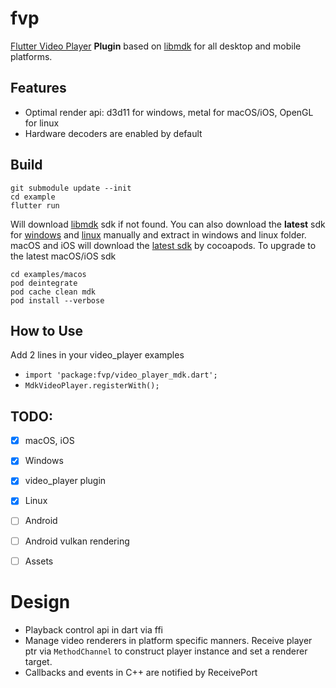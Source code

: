 # fvp

[Flutter Video Player](https://pub.dev/packages/video_player) **Plugin** based on [libmdk](https://github.com/wang-bin/mdk-sdk) for all desktop and mobile platforms.


## Features
- Optimal render api: d3d11 for windows, metal for macOS/iOS, OpenGL for linux
- Hardware decoders are enabled by default

## Build

```
git submodule update --init
cd example
flutter run
```

Will download [libmdk](https://github.com/wang-bin/mdk-sdk) sdk if not found. You can also download the **latest** sdk for [windows](https://sourceforge.net/projects/mdk-sdk/files/nightly/mdk-sdk-windows-desktop-vs2022.7z/download) and [linux](https://sourceforge.net/projects/mdk-sdk/files/nightly/mdk-sdk-linux.tar.xz) manually and extract in windows and linux folder. macOS and iOS will download the [latest sdk](https://sourceforge.net/projects/mdk-sdk/files/nightly/mdk-sdk-apple.zip/download) by cocoapods. To upgrade to the latest macOS/iOS sdk
```
cd examples/macos
pod deintegrate
pod cache clean mdk
pod install --verbose
```

## How to Use
Add 2 lines in your video_player examples
- `import 'package:fvp/video_player_mdk.dart';`
- `MdkVideoPlayer.registerWith();`
## TODO:
- [x] macOS, iOS
- [x] Windows
- [x] video_player plugin
- [x] Linux
- [ ] Android
- [ ] Android vulkan rendering
- [ ] Assets



# Design
- Playback control api in dart via ffi
- Manage video renderers in platform specific manners. Receive player ptr via `MethodChannel` to construct player instance and set a renderer target.
- Callbacks and events in C++ are notified by ReceivePort
